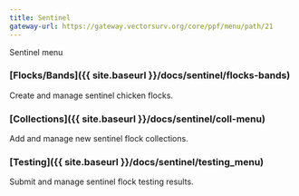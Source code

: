 ```yaml
---
title: Sentinel
gateway-url: https://gateway.vectorsurv.org/core/ppf/menu/path/21
---
```


Sentinel menu

### [Flocks/Bands]({{ site.baseurl }}/docs/sentinel/flocks-bands)

Create and manage sentinel chicken flocks.

### [Collections]({{ site.baseurl }}/docs/sentinel/coll-menu)

Add and manage new sentinel flock collections.

### [Testing]({{ site.baseurl }}/docs/sentinel/testing_menu)

Submit and manage sentinel flock testing results.
